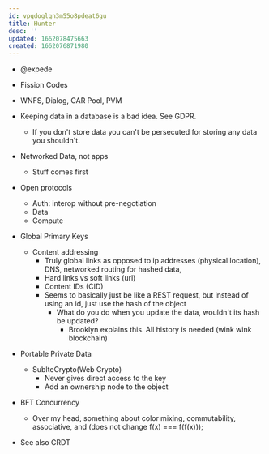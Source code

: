 ```yaml
---
id: vpqdoglqn3m55o8pdeat6gu
title: Hunter
desc: ''
updated: 1662078475663
created: 1662076871980
---
```


- @expede
- Fission Codes
- WNFS, Dialog, CAR Pool, PVM

- Keeping data in a database is a bad idea.  See GDPR.
    - If you don't store data you can't be persecuted for storing any data you shouldn't.

- Networked Data, not apps
    - Stuff comes first

- Open protocols
    - Auth: interop without pre-negotiation
    - Data
    - Compute

- Global Primary Keys
    - Content addressing
        - Truly global links as opposed to ip addresses (physical location), DNS, networked routing for hashed data, 
        - Hard links vs soft links (url)
        - Content IDs (CID)
        - Seems to basically just be like a REST request, but instead of using an id, just use the hash of the object
            - What do you do when you update the data, wouldn't its hash be updated?
                - Brooklyn explains this.  All history is needed (wink wink blockchain)
- Portable Private Data
    - SublteCrypto(Web Crypto)
        - Never gives direct access to the key
        - Add an ownership node to the object
- BFT Concurrency
    - Over my head, something about color mixing, commutability, associative, and (does not change f(x) === f(f(x)));
- See also CRDT